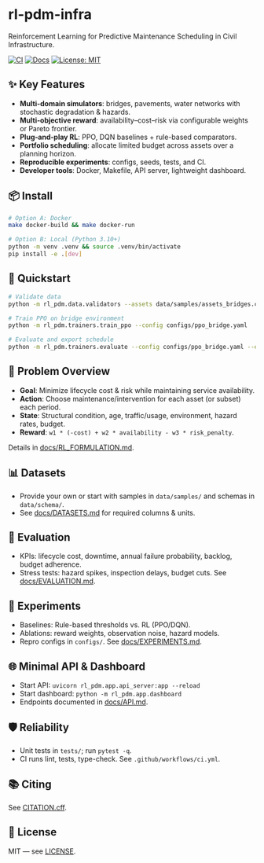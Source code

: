 
# rl-pdm-infra

Reinforcement Learning for Predictive Maintenance Scheduling in Civil Infrastructure.

[![CI](https://img.shields.io/github/actions/workflow/status/kyle-wang/rl-pdm-infra/ci.yml)]()
[![Docs](https://img.shields.io/github/actions/workflow/status/kyle-wang/rl-pdm-infra/docs.yml?label=docs)]()
[![License: MIT](https://img.shields.io/badge/License-MIT-yellow.svg)](LICENSE)

## ✨ Key Features
- **Multi-domain simulators**: bridges, pavements, water networks with stochastic degradation & hazards.
- **Multi‑objective reward**: availability–cost–risk via configurable weights or Pareto frontier.
- **Plug‑and‑play RL**: PPO, DQN baselines + rule-based comparators.
- **Portfolio scheduling**: allocate limited budget across assets over a planning horizon.
- **Reproducible experiments**: configs, seeds, tests, and CI.
- **Developer tools**: Docker, Makefile, API server, lightweight dashboard.

## 📦 Install
```bash
# Option A: Docker
make docker-build && make docker-run

# Option B: Local (Python 3.10+)
python -m venv .venv && source .venv/bin/activate
pip install -e .[dev]
```

## 🚀 Quickstart
```bash
# Validate data
python -m rl_pdm.data.validators --assets data/samples/assets_bridges.csv   --inspections data/samples/inspections_example.csv --interventions data/samples/interventions_catalog.csv

# Train PPO on bridge environment
python -m rl_pdm.trainers.train_ppo --config configs/ppo_bridge.yaml

# Evaluate and export schedule
python -m rl_pdm.trainers.evaluate --config configs/ppo_bridge.yaml --export schedule.csv
```

## 🧠 Problem Overview
- **Goal**: Minimize lifecycle cost & risk while maintaining service availability.
- **Action**: Choose maintenance/intervention for each asset (or subset) each period.
- **State**: Structural condition, age, traffic/usage, environment, hazard rates, budget.
- **Reward**: `w1 * (-cost) + w2 * availability - w3 * risk_penalty`.

Details in [docs/RL_FORMULATION.md](docs/RL_FORMULATION.md).

## 📊 Datasets
- Provide your own or start with samples in `data/samples/` and schemas in `data/schema/`.
- See [docs/DATASETS.md](docs/DATASETS.md) for required columns & units.

## 🔎 Evaluation
- KPIs: lifecycle cost, downtime, annual failure probability, backlog, budget adherence.
- Stress tests: hazard spikes, inspection delays, budget cuts. See [docs/EVALUATION.md](docs/EVALUATION.md).

## 🧪 Experiments
- Baselines: Rule-based thresholds vs. RL (PPO/DQN).
- Ablations: reward weights, observation noise, hazard models.
- Repro configs in `configs/`. See [docs/EXPERIMENTS.md](docs/EXPERIMENTS.md).

## 🌐 Minimal API & Dashboard
- Start API: `uvicorn rl_pdm.app.api_server:app --reload`
- Start dashboard: `python -m rl_pdm.app.dashboard`
- Endpoints documented in [docs/API.md](docs/API.md).

## 🛡️ Reliability
- Unit tests in `tests/`; run `pytest -q`.
- CI runs lint, tests, type-check. See `.github/workflows/ci.yml`.

## 📚 Citing
See [CITATION.cff](CITATION.cff).

## 📄 License
MIT — see [LICENSE](LICENSE).
